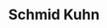 ---
title: "Schmid Kuhn"
url: /lorch/schmid-kuhn-august-wilhelm-pfaeffle-strasse/
shop: Bäckerei
---